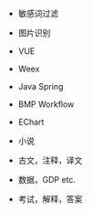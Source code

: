 - 敏感词过滤
- 图片识别
- VUE
- Weex
- Java Spring

- BMP Workflow
- EChart

- 小说
- 古文，注释，译文
- 数据，GDP etc.
- 考试，解释，答案
